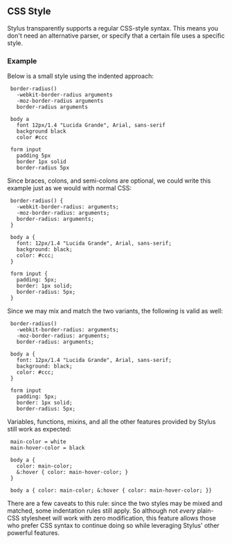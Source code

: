 
## CSS Style

 Stylus transparently supports a regular CSS-style syntax. This means you don't need an alternative parser, or specify that a certain file uses a specific style.

### Example

 Below is a small style using the indented approach:
 
     border-radius()
       -webkit-border-radius arguments
       -moz-border-radius arguments
       border-radius arguments

     body a
       font 12px/1.4 "Lucida Grande", Arial, sans-serif
       background black
       color #ccc

     form input
       padding 5px
       border 1px solid
       border-radius 5px

 Since braces, colons, and semi-colons are optional, we could write this example just as we would with normal CSS:
 
     border-radius() {
       -webkit-border-radius: arguments;
       -moz-border-radius: arguments;
       border-radius: arguments;
     }

     body a {
       font: 12px/1.4 "Lucida Grande", Arial, sans-serif;
       background: black;
       color: #ccc;
     }

     form input {
       padding: 5px;
       border: 1px solid;
       border-radius: 5px;
     }

 Since we may mix and match the two variants, the following is valid as well:
 
     border-radius()
       -webkit-border-radius: arguments;
       -moz-border-radius: arguments;
       border-radius: arguments;

     body a {
       font: 12px/1.4 "Lucida Grande", Arial, sans-serif;
       background: black;
       color: #ccc;
     }

     form input
       padding: 5px;
       border: 1px solid;
       border-radius: 5px;

 Variables, functions, mixins, and all the other features provided by Stylus still work as expected:
 
     main-color = white
     main-hover-color = black

     body a {
       color: main-color;
       &:hover { color: main-hover-color; }
     }

     body a { color: main-color; &:hover { color: main-hover-color; }}

 There are a few caveats to this rule: since the two styles may be mixed and matched, some indentation rules still apply. So although not _every_ plain-CSS stylesheet will work with zero modification, this feature allows those who prefer CSS syntax to continue doing so while leveraging Stylus' other powerful features.
 

